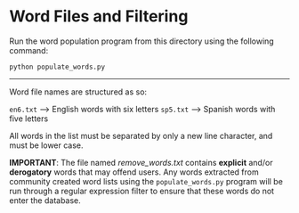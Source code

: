 # Word Files and Filtering

Run the word population program from this directory using the following command:

`python populate_words.py`

----------

Word file names are structured as so:

`en6.txt` --> English words with six letters
`sp5.txt` --> Spanish words with five letters

All words in the list must be separated by only a new line character, and must be lower case.

**IMPORTANT**: The file named *remove_words.txt* contains **explicit** and/or **derogatory** words that may offend users. Any words extracted from community created word lists using the `populate_words.py` program will be run through a regular expression filter to ensure that these words do not enter the database.